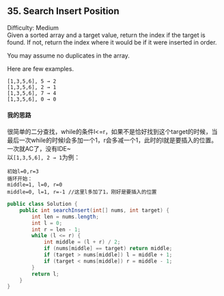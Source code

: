 ## 35. Search Insert Position
Difficulty: Medium  
Given a sorted array and a target value, return the index if the target is found. If not, return the index where it would be if it were inserted in order.

You may assume no duplicates in the array.

Here are few examples.
```
[1,3,5,6], 5 → 2
[1,3,5,6], 2 → 1
[1,3,5,6], 7 → 4
[1,3,5,6], 0 → 0
```

#### 我的思路
很简单的二分查找，while的条件l<=r，如果不是恰好找到这个target的时候，当最后一次while的时候l会多加一个1，r会多减一个1，此时的l就是要插入的位置。一次就AC了，没有IDE~  
以`[1,3,5,6], 2 → 1`为例：
```
初始l=0,r=3
循环开始：
middle=1, l=0, r=0
middle=0, l=1, r=-1 //这里l多加了1，刚好是要插入的位置
```

```java
public class Solution {
    public int searchInsert(int[] nums, int target) {
        int len = nums.length;
        int l = 0;
        int r = len - 1;
        while (l <= r) {
            int middle = (l + r) / 2;
            if (nums[middle] == target) return middle;
            if (target > nums[middle]) l = middle + 1;
            if (target < nums[middle]) r = middle - 1;
        }
        return l;
    }
}
```